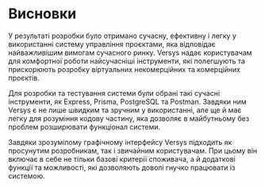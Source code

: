 # Висновки

У результаті розробки було отримано сучасну, ефективну і легку у використанні систему управління проєктами, яка відповідає найважливішим вимогам сучасного ринку.
Versys надає користувачам для комфортної роботи найсучасніші інструменти, які полегшують та прискорюють розробку віртуальних некомерційних та комерційних проєктів.

Для розробки та тестування системи були обрані такі сучасні інструменти, як Express, Prisma, PostgreSQL та Postman. Завдяки ним Versys є не лише швидким та зручним у використанні, 
але ще й має легку для розуміння кодову частину, яка дозволяє в майбутньому без проблем розширювати функціонал системи. 

Завдяки зрозумілому графічному інтерфейсу Versys підходить як просунутим розробникам, так і звичайним користувачам. При цьому він включає в себе не тільки базові критерії споживача, 
а й додаткові функції та можливості, які дозволяють доволі гнучко працювати із системою.

